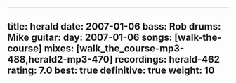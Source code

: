 
---
title: herald
date: 2007-01-06
bass:	Rob
drums:	Mike
guitar:	
day: 2007-01-06
songs: [walk-the-course]
mixes: [walk_the_course-mp3-488,herald2-mp3-470]
recordings: herald-462
rating: 7.0
best: true
definitive: true
weight: 10
---
